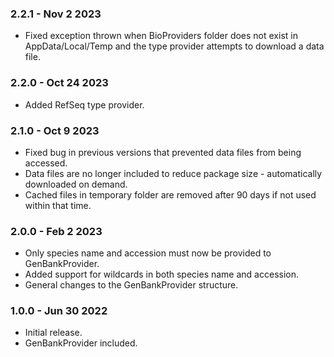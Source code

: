### 2.2.1 - Nov 2 2023
* Fixed exception thrown when BioProviders folder does not exist in AppData/Local/Temp and the type provider attempts to download a data file.

### 2.2.0 - Oct 24 2023
* Added RefSeq type provider.

### 2.1.0 - Oct 9 2023
* Fixed bug in previous versions that prevented data files from being accessed.
* Data files are no longer included to reduce package size - automatically downloaded on demand.
* Cached files in temporary folder are removed after 90 days if not used within that time.

### 2.0.0 - Feb 2 2023
* Only species name and accession must now be provided to GenBankProvider.
* Added support for wildcards in both species name and accession.
* General changes to the GenBankProvider structure.

### 1.0.0 - Jun 30 2022
* Initial release.
* GenBankProvider included.